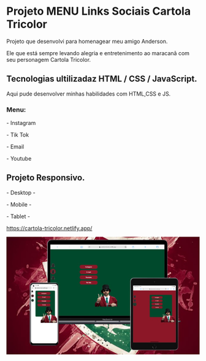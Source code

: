 
<h1>Projeto MENU Links Sociais Cartola Tricolor</h1>
<p>Projeto que desenvolvi para homenagear meu amigo Anderson.</p>
  <p>Ele que está sempre levando alegria e entretenimento ao maracanã com seu personagem Cartola Tricolor.</p>
  
<h2>Tecnologias ultilizadaz HTML / CSS / JavaScript.</h2>
<p>Aqui pude desenvolver minhas habilidades com HTML,CSS e JS.</p>
<h3>Menu:</h3>
<p>- Instagram</p>
<p>- Tik Tok</p>
<p>- Email</p>
<p>- Youtube</p>

<h2>Projeto Responsivo.</h2>
<p>- Desktop - </p>
<p>- Mobile - </p>
<p>- Tablet - </p>


https://cartola-tricolor.netlify.app/

<img src="https://github.com/diegodev37/Projeto-Cartola-Tricolor/blob/main/assets/Novo%20Projeto.jpg?raw=true">



